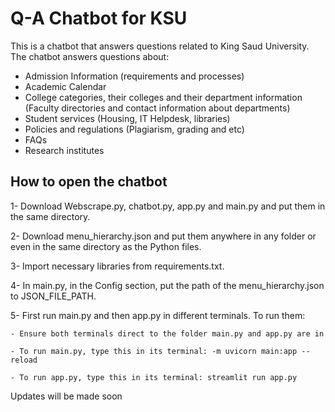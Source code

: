 # Q-A Chatbot for KSU

This is a chatbot that answers questions related to King Saud University. 
The chatbot answers questions about:
- Admission Information (requirements and processes)
- Academic Calendar
- College categories, their colleges and their department information (Faculty directories and contact information about departments)
- Student services (Housing, IT Helpdesk, libraries)
- Policies and regulations (Plagiarism, grading and etc)
- FAQs
- Research institutes

## How to open the chatbot 

1- Download Webscrape.py, chatbot.py, app.py and  main.py and put them in the same directory.

2- Download menu_hierarchy.json and put them anywhere in any folder or even in the same directory as the Python files. 

3- Import necessary libraries from requirements.txt.

4- In main.py, in the Config section, put the path of the menu_hierarchy.json to JSON_FILE_PATH.

5- First run main.py and then app.py in different terminals. To run them:

    - Ensure both terminals direct to the folder main.py and app.py are in
    
    - To run main.py, type this in its terminal: -m uvicorn main:app --reload
    
    - To run app.py, type this in its terminal: streamlit run app.py

Updates will be made soon
